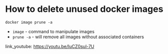 # How to delete unused docker images

```docker
docker image prune -a
```

- `image` - command to manipulate images
- `prune -a` - will remove all images without associated containers


link_youtube: https://youtu.be/IuCZ0sul-7U

